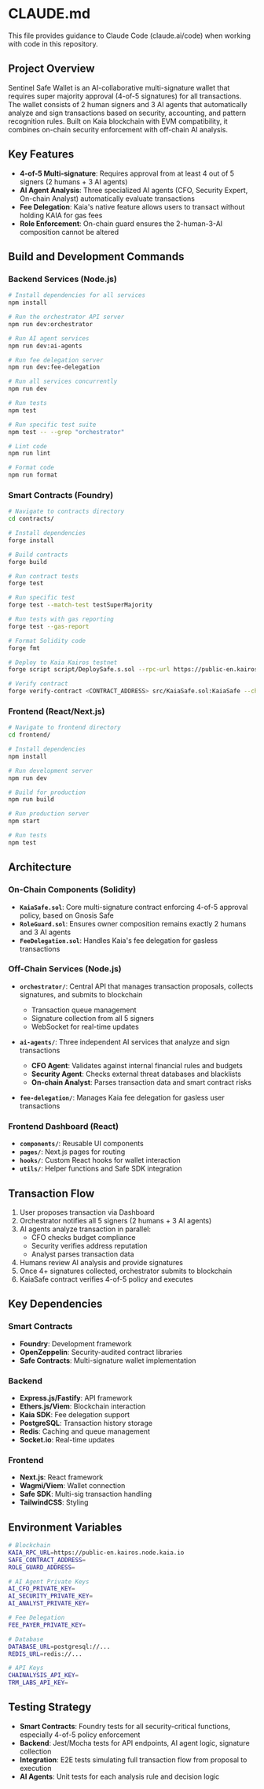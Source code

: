 # CLAUDE.md

This file provides guidance to Claude Code (claude.ai/code) when working with code in this repository.

## Project Overview

Sentinel Safe Wallet is an AI-collaborative multi-signature wallet that requires super majority approval (4-of-5 signatures) for all transactions. The wallet consists of 2 human signers and 3 AI agents that automatically analyze and sign transactions based on security, accounting, and pattern recognition rules. Built on Kaia blockchain with EVM compatibility, it combines on-chain security enforcement with off-chain AI analysis.

## Key Features

- **4-of-5 Multi-signature**: Requires approval from at least 4 out of 5 signers (2 humans + 3 AI agents)
- **AI Agent Analysis**: Three specialized AI agents (CFO, Security Expert, On-chain Analyst) automatically evaluate transactions
- **Fee Delegation**: Kaia's native feature allows users to transact without holding KAIA for gas fees
- **Role Enforcement**: On-chain guard ensures the 2-human-3-AI composition cannot be altered

## Build and Development Commands

### Backend Services (Node.js)

```bash
# Install dependencies for all services
npm install

# Run the orchestrator API server
npm run dev:orchestrator

# Run AI agent services
npm run dev:ai-agents

# Run fee delegation server
npm run dev:fee-delegation

# Run all services concurrently
npm run dev

# Run tests
npm test

# Run specific test suite
npm test -- --grep "orchestrator"

# Lint code
npm run lint

# Format code
npm run format
```

### Smart Contracts (Foundry)

```bash
# Navigate to contracts directory
cd contracts/

# Install dependencies
forge install

# Build contracts
forge build

# Run contract tests
forge test

# Run specific test
forge test --match-test testSuperMajority

# Run tests with gas reporting
forge test --gas-report

# Format Solidity code
forge fmt

# Deploy to Kaia Kairos testnet
forge script script/DeploySafe.s.sol --rpc-url https://public-en.kairos.node.kaia.io --broadcast

# Verify contract
forge verify-contract <CONTRACT_ADDRESS> src/KaiaSafe.sol:KaiaSafe --chain-id 1001
```

### Frontend (React/Next.js)

```bash
# Navigate to frontend directory
cd frontend/

# Install dependencies
npm install

# Run development server
npm run dev

# Build for production
npm run build

# Run production server
npm start

# Run tests
npm test
```

## Architecture

### On-Chain Components (Solidity)

- **`KaiaSafe.sol`**: Core multi-signature contract enforcing 4-of-5 approval policy, based on Gnosis Safe
- **`RoleGuard.sol`**: Ensures owner composition remains exactly 2 humans and 3 AI agents
- **`FeeDelegation.sol`**: Handles Kaia's fee delegation for gasless transactions

### Off-Chain Services (Node.js)

- **`orchestrator/`**: Central API that manages transaction proposals, collects signatures, and submits to blockchain
  - Transaction queue management
  - Signature collection from all 5 signers
  - WebSocket for real-time updates
  
- **`ai-agents/`**: Three independent AI services that analyze and sign transactions
  - **CFO Agent**: Validates against internal financial rules and budgets
  - **Security Agent**: Checks external threat databases and blacklists
  - **On-chain Analyst**: Parses transaction data and smart contract risks
  
- **`fee-delegation/`**: Manages Kaia fee delegation for gasless user transactions

### Frontend Dashboard (React)

- **`components/`**: Reusable UI components
- **`pages/`**: Next.js pages for routing
- **`hooks/`**: Custom React hooks for wallet interaction
- **`utils/`**: Helper functions and Safe SDK integration

## Transaction Flow

1. User proposes transaction via Dashboard
2. Orchestrator notifies all 5 signers (2 humans + 3 AI agents)
3. AI agents analyze transaction in parallel:
   - CFO checks budget compliance
   - Security verifies address reputation
   - Analyst parses transaction data
4. Humans review AI analysis and provide signatures
5. Once 4+ signatures collected, orchestrator submits to blockchain
6. KaiaSafe contract verifies 4-of-5 policy and executes

## Key Dependencies

### Smart Contracts
- **Foundry**: Development framework
- **OpenZeppelin**: Security-audited contract libraries
- **Safe Contracts**: Multi-signature wallet implementation

### Backend
- **Express.js/Fastify**: API framework
- **Ethers.js/Viem**: Blockchain interaction
- **Kaia SDK**: Fee delegation support
- **PostgreSQL**: Transaction history storage
- **Redis**: Caching and queue management
- **Socket.io**: Real-time updates

### Frontend
- **Next.js**: React framework
- **Wagmi/Viem**: Wallet connection
- **Safe SDK**: Multi-sig transaction handling
- **TailwindCSS**: Styling

## Environment Variables

```bash
# Blockchain
KAIA_RPC_URL=https://public-en.kairos.node.kaia.io
SAFE_CONTRACT_ADDRESS=
ROLE_GUARD_ADDRESS=

# AI Agent Private Keys
AI_CFO_PRIVATE_KEY=
AI_SECURITY_PRIVATE_KEY=
AI_ANALYST_PRIVATE_KEY=

# Fee Delegation
FEE_PAYER_PRIVATE_KEY=

# Database
DATABASE_URL=postgresql://...
REDIS_URL=redis://...

# API Keys
CHAINALYSIS_API_KEY=
TRM_LABS_API_KEY=
```

## Testing Strategy

- **Smart Contracts**: Foundry tests for all security-critical functions, especially 4-of-5 policy enforcement
- **Backend**: Jest/Mocha tests for API endpoints, AI agent logic, signature collection
- **Integration**: E2E tests simulating full transaction flow from proposal to execution
- **AI Agents**: Unit tests for each analysis rule and decision logic